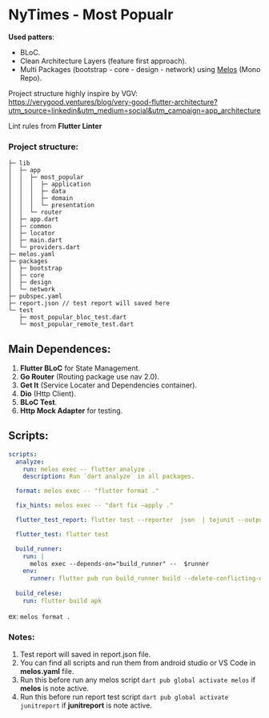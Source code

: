 # NyTimes - Most Popualr

**Used patters**:

- BLoC.
- Clean Architecture Layers (feature first approach).
- Multi Packages (bootstrap - core - design - network) using [Melos](https://melos.invertase.dev/getting-started) (Mono Repo).

Project structure highly inspire by VGV: https://verygood.ventures/blog/very-good-flutter-architecture?utm_source=linkedin&utm_medium=social&utm_campaign=app_architecture

Lint rules from **Flutter Linter**

### Project structure:

```
├─ lib
│  ├─ app
│  │  ├─ most_popular
│  │  │  ├─ application
│  │  │  ├─ data
│  │  │  ├─ domain
│  │  │  └─ presentation
│  │  └─ router
│  ├─ app.dart
│  ├─ common
│  ├─ locator
│  ├─ main.dart
│  └─ providers.dart
├─ melos.yaml
├─ packages
│  ├─ bootstrap
│  ├─ core
│  ├─ design
│  └─ network
├─ pubspec.yaml
├─ report.json // test report will saved here
└─ test
   ├─ most_popular_bloc_test.dart
   └─ most_popular_remote_test.dart
```

## Main Dependences:

1. **Flutter BLoC** for State Management.
2. **Go Router** (Routing package use nav 2.0).
3. **Get It** (Service Locater and Dependencies container).
4. **Dio** (Http Client).
5. **BLoC Test**.
6. **Http Mock Adapter** for testing.

## Scripts:

```yaml
scripts:
  analyze:
    run: melos exec -- flutter analyze .
    description: Run `dart analyze` in all packages.

  format: melos exec -- "flutter format ."

  fix_hints: melos exec -- "dart fix —apply ."

  flutter_test_report: flutter test --reporter  json  | tojunit --output report.json

  flutter_test: flutter test

  build_runner:
    run: |
      melos exec --depends-on="build_runner" --  $runner
    env:
      runner: flutter pub run build_runner build --delete-conflicting-outputs
      
  build_relese:
    run: flutter build apk
```

ex: `melos format .`

### Notes:

1. Test report will saved in report.json file.
2. You can find all scripts and run them from android studio or VS Code in **melos.yaml** file.
3. Run this before run any melos script `dart pub global activate melos` if  **melos** is note active.
4. Run this before run report test script `dart pub global activate junitreport` if  **junitreport** is note active.
